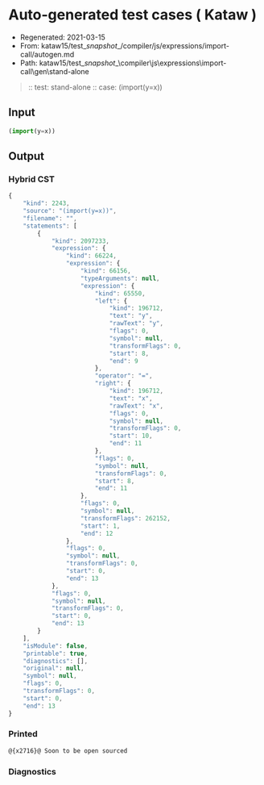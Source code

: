 # Auto-generated test cases ( Kataw )
- Regenerated: 2021-03-15
- From: kataw15/test\__snapshot__/compiler/js/expressions/import-call/autogen.md
- Path: kataw15/test\__snapshot__\compiler\js\expressions\import-call\gen\stand-alone
> :: test: stand-alone
> :: case: (import(y=x))
## Input

`````js
(import(y=x))
`````

## Output

### Hybrid CST

```javascript
{
    "kind": 2243,
    "source": "(import(y=x))",
    "filename": "",
    "statements": [
        {
            "kind": 2097233,
            "expression": {
                "kind": 66224,
                "expression": {
                    "kind": 66156,
                    "typeArguments": null,
                    "expression": {
                        "kind": 65550,
                        "left": {
                            "kind": 196712,
                            "text": "y",
                            "rawText": "y",
                            "flags": 0,
                            "symbol": null,
                            "transformFlags": 0,
                            "start": 8,
                            "end": 9
                        },
                        "operator": "=",
                        "right": {
                            "kind": 196712,
                            "text": "x",
                            "rawText": "x",
                            "flags": 0,
                            "symbol": null,
                            "transformFlags": 0,
                            "start": 10,
                            "end": 11
                        },
                        "flags": 0,
                        "symbol": null,
                        "transformFlags": 0,
                        "start": 8,
                        "end": 11
                    },
                    "flags": 0,
                    "symbol": null,
                    "transformFlags": 262152,
                    "start": 1,
                    "end": 12
                },
                "flags": 0,
                "symbol": null,
                "transformFlags": 0,
                "start": 0,
                "end": 13
            },
            "flags": 0,
            "symbol": null,
            "transformFlags": 0,
            "start": 0,
            "end": 13
        }
    ],
    "isModule": false,
    "printable": true,
    "diagnostics": [],
    "original": null,
    "symbol": null,
    "flags": 0,
    "transformFlags": 0,
    "start": 0,
    "end": 13
}
```

### Printed

```javascript
@{x2716}@ Soon to be open sourced
```

### Diagnostics

```javascript

```

